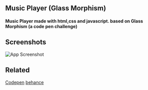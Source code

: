 
## Music Player (Glass Morphism)

#### Music Player made with html,css and javascript. based on Glass Morphism (a code pen challenge)


## Screenshots

![App Screenshot](https://mir-s3-cdn-cf.behance.net/project_modules/fs/19c01b123626231.60fbc1bc9b497.png)


## Related

[Codepen](https://codepen.io/ganeshsrambikal/details/wveJyGp)
[behance](https://www.behance.net/gallery/123626231/Music-Player-Glass-Morphism)

